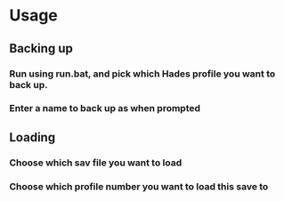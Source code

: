 # Usage
## Backing up
### Run using run.bat, and pick which Hades profile you want to back up. 
### Enter a name to back up as when prompted
## Loading
### Choose which sav file you want to load
### Choose which profile number you want to load this save to